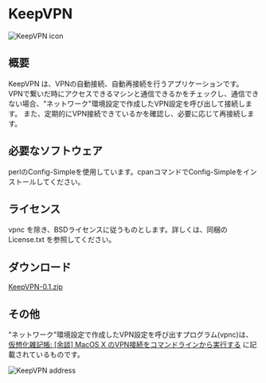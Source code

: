 # KeepVPN
![KeepVPN icon](http://www.home.group.jp/hiroaki/KeepVPN/image/KeepVPN.png)

## 概要
KeepVPN は、VPNの自動接続、自動再接続を行うアプリケーションです。  
VPNで繋いだ時にアクセスできるマシンと通信できるかをチェックし、通信できない場合、"ネットワーク"環境設定で作成したVPN設定を呼び出して接続します。
また、定期的にVPN接続できているかを確認し、必要に応じて再接続します。

## 必要なソフトウェア
perlのConfig-Simpleを使用しています。cpanコマンドでConfig-Simpleをインストールしてください。

## ライセンス
vpnc を除き、BSDライセンスに従うものとします。詳しくは、同梱の License.txt を参照してください。

## ダウンロード
[KeepVPN-0.1.zip](http://www.home.group.jp/hiroaki/archive/keepvpn/KeepVPN-0.1.zip)

## その他
"ネットワーク"環境設定で作成したVPN設定を呼び出すプログラム(vpnc)は、  
[仮想化雑記帳: [余談] MacOS X のVPN接続をコマンドラインから実行する](http://virtnote.blogspot.jp/2012/02/macos-x-vpn.html)
に記載されているものです。
  
![KeepVPN address](http://www.home.group.jp/hiroaki/KeepVPN/image/mail.png)